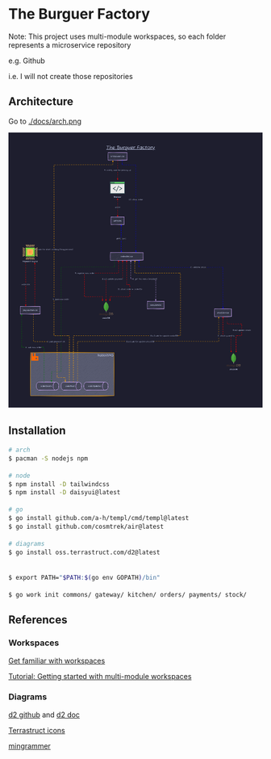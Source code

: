 # The Burguer Factory

Note: This project uses multi-module workspaces, so each folder represents a microservice repository

e.g. Github

i.e. I will not create those repositories

## Architecture

Go to [./docs/arch.png](./docs/arch.png)

![Arch](./docs/arch.png)

## Installation

```bash
# arch
$ pacman -S nodejs npm

# node
$ npm install -D tailwindcss
$ npm install -D daisyui@latest

# go
$ go install github.com/a-h/templ/cmd/templ@latest
$ go install github.com/cosmtrek/air@latest

# diagrams
$ go install oss.terrastruct.com/d2@latest


$ export PATH="$PATH:$(go env GOPATH)/bin"

$ go work init commons/ gateway/ kitchen/ orders/ payments/ stock/
```

## References

### Workspaces

[Get familiar with workspaces](https://go.dev/blog/get-familiar-with-workspaces)

[Tutorial: Getting started with multi-module workspaces](https://go.dev/doc/tutorial/workspaces)

### Diagrams

[comments]: https://github.com/HariSekhon/Diagrams-as-Code

[d2 github](https://github.com/terrastruct/d2) and [d2 doc](https://d2lang.com/)

[Terrastruct icons](https://icons.terrastruct.com/)

[mingrammer](https://diagrams.mingrammer.com/)